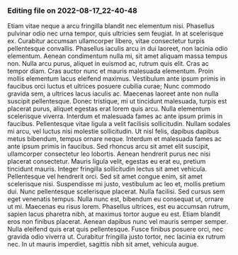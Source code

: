 

### Editing file on 2022-08-17_22-40-48

Etiam vitae neque a arcu fringilla blandit nec elementum nisi. Phasellus pulvinar odio nec urna tempor, quis ultricies sem feugiat. In at scelerisque ex. Curabitur accumsan ullamcorper libero, vitae consectetur turpis pellentesque convallis. Phasellus iaculis arcu in dui laoreet, non lacinia odio elementum. Aenean condimentum nulla mi, sit amet aliquam massa tempus non. Nulla arcu purus, aliquet in euismod ac, rutrum quis elit. Cras ac tempor diam. Cras auctor nunc et mauris malesuada elementum. Proin mollis elementum lacus eleifend maximus.
Vestibulum ante ipsum primis in faucibus orci luctus et ultrices posuere cubilia curae; Nunc commodo gravida sem, a ultrices lacus iaculis ac. Maecenas laoreet ante non nulla suscipit pellentesque. Donec tristique, mi ut tincidunt malesuada, turpis est placerat purus, aliquet egestas erat lorem quis arcu. Nulla elementum scelerisque viverra. Interdum et malesuada fames ac ante ipsum primis in faucibus. Pellentesque vitae ligula a velit facilisis sollicitudin.
Nullam sodales mi arcu, vel luctus nisi molestie sollicitudin. Ut nisl felis, dapibus dapibus metus bibendum, tempus ornare neque. Interdum et malesuada fames ac ante ipsum primis in faucibus. Sed rhoncus arcu sit amet elit suscipit, ullamcorper consectetur leo lobortis. Aenean hendrerit purus nec nisi placerat consectetur. Mauris ligula velit, egestas eu erat eu, pretium tincidunt mauris. Integer fringilla sollicitudin lectus sit amet vehicula. Pellentesque vel hendrerit orci. Sed sit amet congue enim, sit amet scelerisque nisi.
Suspendisse mi justo, vestibulum ac leo et, mollis pretium dui. Nunc pellentesque scelerisque placerat. Nulla facilisi. Sed cursus sem eget venenatis tempus. Nulla nunc est, bibendum eu consequat ut, ornare ut mi. Maecenas eu risus lorem. Phasellus ultrices, est eu accumsan rutrum, sapien lacus pharetra nibh, at maximus tortor augue eu est. Etiam blandit eros non finibus placerat. Aenean dapibus nunc vel mauris semper semper. Nulla eleifend quis erat quis pellentesque. Fusce finibus posuere orci, nec gravida odio viverra ut. Curabitur fringilla justo tortor, nec lacinia ex rutrum nec. In ut mauris imperdiet, sagittis nibh sit amet, vehicula augue.


